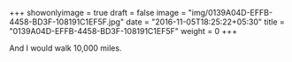 +++
showonlyimage = true
draft = false
image = "img/0139A04D-EFFB-4458-BD3F-108191C1EF5F.jpg"
date = "2016-11-05T18:25:22+05:30"
title = "0139A04D-EFFB-4458-BD3F-108191C1EF5F"
weight = 0
+++

And I would walk 10,000 miles.

